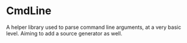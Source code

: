 # CmdLine
A helper library used to parse command line arguments, at a very basic level. Aiming to add a source generator as well.
